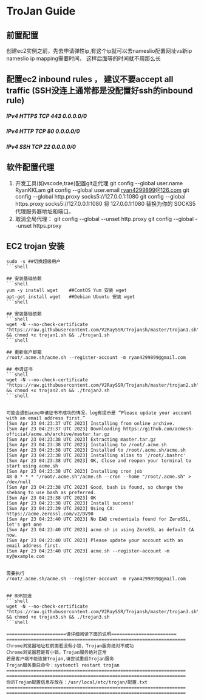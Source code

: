 # TroJan Guide

## 前置配置 
创建ec2实例之前，先去申请弹性ip,有这个ip就可以去nameslio配置网址vs新ip
nameslio ip mapping需要时间， 这样后面等的时间就不用那么长 

## 配置ec2 inbound rules ， 建议不要accept all traffic (SSH没连上通常都是没配置好ssh的inbound rule)
##### IPv4	HTTPS	TCP	443	0.0.0.0/0
##### IPv4	HTTP	TCP	80	0.0.0.0/0
##### IPv4	SSH	    TCP	22	0.0.0.0/0



## 软件配置代理
1. 开发工具(如vscode,trae)配置git走代理
git config --global user.name RyanKKLam
git config --global user.email ryan4299899@126.com
git config --global http.proxy socks5://127.0.0.1:1080
git config --global https.proxy socks5://127.0.0.1:1080
将 127.0.0.1:1080 替换为你的 SOCKS5 代理服务器地址和端口。
2. 取消全局代理：
git config --global --unset http.proxy
git config --global --unset https.proxy



## EC2 trojan 安装
```shell
sudo -s ##切换超级用户
```shell

## 安装基础依赖
```shell
yum -y install wget    ##ContOS Yum 安装 wget
apt-get install wget   ##Debian Ubuntu 安装 wget
```shell

## 安装基础依赖
```shell
wget -N --no-check-certificate "https://raw.githubusercontent.com/V2RaySSR/Trojansh/master/trojan1.sh" && chmod +x trojan1.sh && ./trojan1.sh
```shell

## 更新账户邮箱
/root/.acme.sh/acme.sh --register-account -m ryan4299899@gmail.com

## 申请证书
```shell
wget -N --no-check-certificate "https://raw.githubusercontent.com/V2RaySSR/Trojansh/master/trojan2.sh" && chmod +x trojan2.sh && ./trojan2.sh
```shell


可能会遇到acme申请证书不成功的情况，log有提示是 “Please update your account with an email address first.”
[Sun Apr 23 04:23:37 UTC 2023] Installing from online archive.
[Sun Apr 23 04:23:37 UTC 2023] Downloading https://github.com/acmesh-official/acme.sh/archive/master.tar.gz
[Sun Apr 23 04:23:38 UTC 2023] Extracting master.tar.gz
[Sun Apr 23 04:23:38 UTC 2023] Installing to /root/.acme.sh
[Sun Apr 23 04:23:38 UTC 2023] Installed to /root/.acme.sh/acme.sh
[Sun Apr 23 04:23:38 UTC 2023] Installing alias to '/root/.bashrc'
[Sun Apr 23 04:23:38 UTC 2023] OK, Close and reopen your terminal to start using acme.sh
[Sun Apr 23 04:23:38 UTC 2023] Installing cron job
48 0 * * * "/root/.acme.sh"/acme.sh --cron --home "/root/.acme.sh" > /dev/null
[Sun Apr 23 04:23:38 UTC 2023] Good, bash is found, so change the shebang to use bash as preferred.
[Sun Apr 23 04:23:38 UTC 2023] OK
[Sun Apr 23 04:23:38 UTC 2023] Install success!
[Sun Apr 23 04:23:39 UTC 2023] Using CA: https://acme.zerossl.com/v2/DV90
[Sun Apr 23 04:23:40 UTC 2023] No EAB credentials found for ZeroSSL, let's get one
[Sun Apr 23 04:23:40 UTC 2023] acme.sh is using ZeroSSL as default CA now.
[Sun Apr 23 04:23:40 UTC 2023] Please update your account with an email address first.
[Sun Apr 23 04:23:40 UTC 2023] acme.sh --register-account -m my@example.com


需要执行
/root/.acme.sh/acme.sh --register-account -m ryan4299899@gmail.com


## BBR加速
```shell
wget -N --no-check-certificate "https://raw.githubusercontent.com/V2RaySSR/Trojansh/master/trojan3.sh" && chmod +x trojan3.sh && ./trojan3.sh
```shell

======================请详细阅读下面的说明========================
==================================================================
Chrome浏览器地址栏前面若没有小锁，Trojan服务绝对不成功
Chrome浏览器若是有小锁，Trojan服务绝对正常
若是客户端不能连接Trojan,请尝试重启Trojan服务
Trojan服务重启命令：systemctl restart trojan
==================================================================
==================================================================
你的Trojan配置信息存放在：/usr/local/etc/trojan/配置.txt
==================================================================
==================================================================





